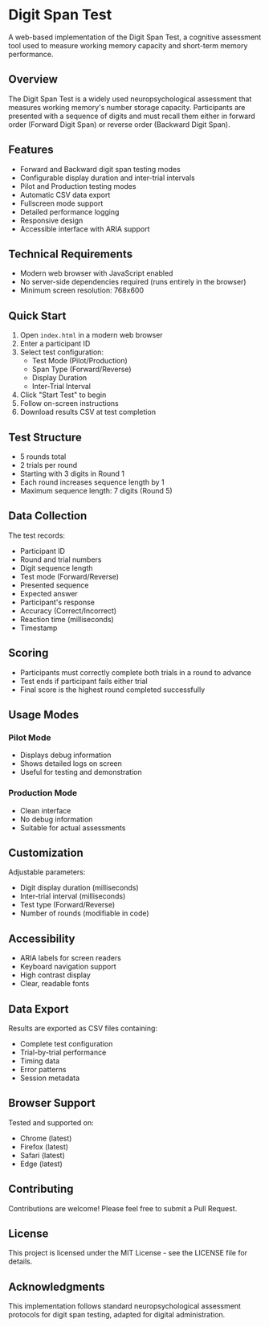 # Digit Span Test

A web-based implementation of the Digit Span Test, a cognitive assessment tool used to measure working memory capacity and short-term memory performance.

## Overview

The Digit Span Test is a widely used neuropsychological assessment that measures working memory's number storage capacity. Participants are presented with a sequence of digits and must recall them either in forward order (Forward Digit Span) or reverse order (Backward Digit Span).

## Features

- Forward and Backward digit span testing modes
- Configurable display duration and inter-trial intervals
- Pilot and Production testing modes
- Automatic CSV data export
- Fullscreen mode support
- Detailed performance logging
- Responsive design
- Accessible interface with ARIA support

## Technical Requirements

- Modern web browser with JavaScript enabled
- No server-side dependencies required (runs entirely in the browser)
- Minimum screen resolution: 768x600

## Quick Start

1. Open `index.html` in a modern web browser
2. Enter a participant ID
3. Select test configuration:
   - Test Mode (Pilot/Production)
   - Span Type (Forward/Reverse)
   - Display Duration
   - Inter-Trial Interval
4. Click "Start Test" to begin
5. Follow on-screen instructions
6. Download results CSV at test completion

## Test Structure

- 5 rounds total
- 2 trials per round
- Starting with 3 digits in Round 1
- Each round increases sequence length by 1
- Maximum sequence length: 7 digits (Round 5)

## Data Collection

The test records:
- Participant ID
- Round and trial numbers
- Digit sequence length
- Test mode (Forward/Reverse)
- Presented sequence
- Expected answer
- Participant's response
- Accuracy (Correct/Incorrect)
- Reaction time (milliseconds)
- Timestamp

## Scoring

- Participants must correctly complete both trials in a round to advance
- Test ends if participant fails either trial
- Final score is the highest round completed successfully

## Usage Modes

### Pilot Mode
- Displays debug information
- Shows detailed logs on screen
- Useful for testing and demonstration

### Production Mode
- Clean interface
- No debug information
- Suitable for actual assessments

## Customization

Adjustable parameters:
- Digit display duration (milliseconds)
- Inter-trial interval (milliseconds)
- Test type (Forward/Reverse)
- Number of rounds (modifiable in code)

## Accessibility

- ARIA labels for screen readers
- Keyboard navigation support
- High contrast display
- Clear, readable fonts

## Data Export

Results are exported as CSV files containing:
- Complete test configuration
- Trial-by-trial performance
- Timing data
- Error patterns
- Session metadata

## Browser Support

Tested and supported on:
- Chrome (latest)
- Firefox (latest)
- Safari (latest)
- Edge (latest)

## Contributing

Contributions are welcome! Please feel free to submit a Pull Request.

## License

This project is licensed under the MIT License - see the LICENSE file for details.

## Acknowledgments

This implementation follows standard neuropsychological assessment protocols for digit span testing, adapted for digital administration. 